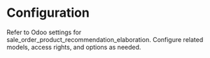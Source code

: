 # Configuration

Refer to Odoo settings for sale_order_product_recommendation_elaboration. Configure related models, access rights, and options as needed.
